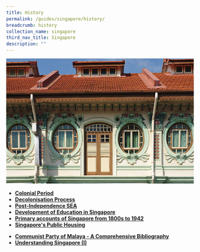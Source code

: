 ```yaml
---
title: History
permalink: /guides/singapore/history/
breadcrumb: history
collection_name: singapore
third_nav_title: Singapore
description: ""
---
```


<img src="/images/category/history.jpg" alt="history banner" style="width:800px;" />

* [**Colonial Period**](/guides/singapore/history/colonial-period)
* [**Decolonisation Process**](/guides/singapore/history/decolonisation-process)
* [**Post-Independence SEA**](/guides/singapore/history/post-independence-sea)
* [**Development of Education in Singapore**](/guides/singapore/history/development-education-sg)
* [**Primary accounts of Singapore from 1800s to 1942**](/guides/singapore/history/pri-accounts-1800-1942)
* [**Singapore's Public Housing**](/guides/singapore/history/sg-public-housing)
<!--* [**Public Health in Singapore**](/guides/singapore/history/public-health-sg)-->
* [**Communist Party of Malaya - A Comprehensive Bibliography**](/guides/singapore/history/cpm-biblio)
* [**Understanding Singapore (I)**](/singapore-history/understandingsingapore-i)
